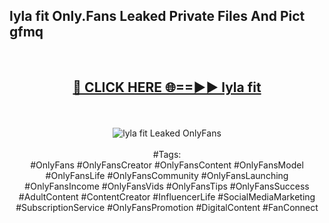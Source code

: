<h2>lyla fit Only.Fans Leaked Private Files And Pict gfmq</h2>
<br>
<div align="center">
<h2><a href="https://mediafiles.top/lyla_fit" rel="nofollow">🔴 CLICK HERE 🌐==►► lyla fit</a></h2>
<br>
<br>
<a href="https://mediafiles.top/lyla_fit" rel="nofollow" data-target="animated-image.originalLink"><img src="https://i.ibb.co.com/WyWwxjT/player-gif2.gif" alt="lyla fit Leaked OnlyFans" style="max-width: 100%; display: inline-block;" data-target="animated-image.originalImage"></a>
<br><br>
#Tags:
<br>
#OnlyFans #OnlyFansCreator #OnlyFansContent #OnlyFansModel #OnlyFansLife #OnlyFansCommunity #OnlyFansLaunching #OnlyFansIncome #OnlyFansVids #OnlyFansTips #OnlyFansSuccess #AdultContent #ContentCreator #InfluencerLife #SocialMediaMarketing #SubscriptionService #OnlyFansPromotion #DigitalContent #FanConnect
</div>
<br>